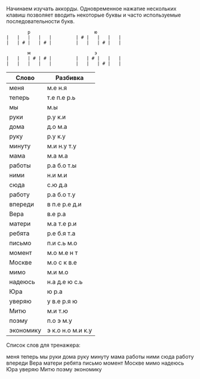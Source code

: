 Начинаем изучать аккорды. Одновременное нажатие нескольких клавиш позволяет вводить некоторые буквы и часто используемые последовательности букв.

```
        р                        ю
|   |   |   |   |         | # |   |   |   |
|   | # |   | # |         |   |   | # |   |

        м                        э
|   |   | # | # |         |   | # |   |   |
|   |   |   |   |         |   |   | # |   |

```


| Слово | Разбивка |
| --- | --- |
| меня | м.е н.я | 
| теперь | т.е п.е р.ь | 
| мы | м.ы | 
| руки | р.у к.и | 
| дома | д.о м.а | 
| руку | р.у к.у | 
| минуту | м.и н.у т.у | 
| мама | м.а м.а | 
| работы | р.а б.о т.ы | 
| ними | н.и м.и | 
| сюда | с.ю д.а | 
| работу | р.а б.о т.у | 
| впереди | в п.е р.е д.и | 
| Вера | в.е р.а | 
| матери | м.а т.е р.и | 
| ребята | р.е б.я т.а | 
| письмо | п.и с.ь м.о | 
| момент | м.о м.е н т | 
| Москве | м.о с к в.е | 
| мимо | м.и м.о | 
| надеюсь | н.а д.е ю с.ь | 
| Юра | ю р.а | 
| уверяю | у в.е р.я ю | 
| Митю | м.и т.ю | 
| поэму | п.о э м.у | 
| экономику | э к.о н.о м.и к.у | 

Список слов для тренажера:

меня теперь мы руки дома руку минуту мама работы ними сюда работу впереди Вера матери ребята письмо момент Москве мимо надеюсь Юра уверяю Митю поэму экономику
